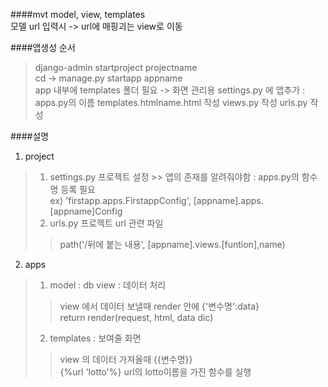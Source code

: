 ####mvt
model, view, templates  
모델 url 입력시 -> url에 매핑괴는 view로 이동  

####앱생성 순서
> django-admin startproject projectname  
> cd -> manage.py startapp appname  
> app 내부에 templates 폴더 필요 -> 화면 관리용
> settings.py 에 앱추가 : apps.py의 이름
> templates.htmlname.html 작성
> views.py 작성
> urls.py 작성

####설명
>
1. project
> 1. settings.py 프로젝트 설정
    >> 앱의 존재를 알려줘야함 : apps.py의 함수명 등록 필요  
    ex) 'firstapp.apps.FirstappConfig', [appname].apps.[appname]Config   
> 2. urls.py 프로젝트 url 관련 파일  
   >> path('/뒤에 붙는 내용', [appname].views.[funtion],name)  

2. apps
> 1. model  : db
view : 데이터 처리
>> view 에서 데이터 보낼때 render 안에 {'변수명':data}  
>> return render(request, html, data dic)
> 2. templates : 보여줄 화면  
>> view 의 데이터 가져올때 {{변수명}}  
>>{%url 'lotto'%} url의 lotto이름을 가진 함수를 실행
